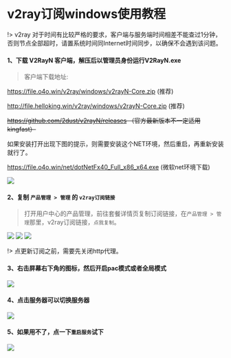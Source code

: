 # v2ray订阅windows使用教程

!> v2ray 对于时间有比较严格的要求，客户端与服务端时间相差不能查过1分钟，否则节点全部超时，请置系统时间同Internet时间同步，以确保不会遇到该问题。
#### 1、下载 V2RayN 客户端，解压后以管理员身份运行V2RayN.exe

> 客户端下载地址:

https://file.o4o.win/v2ray/windows/v2rayN-Core.zip (推荐)

http://file.helloking.win/v2ray/windows/v2rayN-Core.zip (推荐)

~~https://github.com/2dust/v2rayN/releases （官方最新版本不一定适用kingfast）~~

如果安装打开出现下图的提示，则需要安装这个NET环境，然后重启，再重新安装就行了。

https://file.o4o.win/net/dotNetFx40_Full_x86_x64.exe  (微软net环境下载)

![](/img/needNet.png)


#### 2、复制 `产品管理 > 管理`  的 `v2ray订阅链接`

> 打开用户中心的产品管理，前往套餐详情页复制订阅链接，在`产品管理 > 管理`那里，v2ray订阅链接，`点我复制`。

![](/img/v1.png)
![](/img/v2.png)
![](/img/v3.png)

!> 点更新订阅之前，需要先关闭http代理。

#### 3、右击屏幕右下角的图标，然后开启pac模式或者全局模式

![](/img/v4.png)

#### 4、点击服务器可以切换服务器

![](/img/v5.png)

#### 5、如果用不了，点一下`重启服务`试下

![](/img/v6.png)

